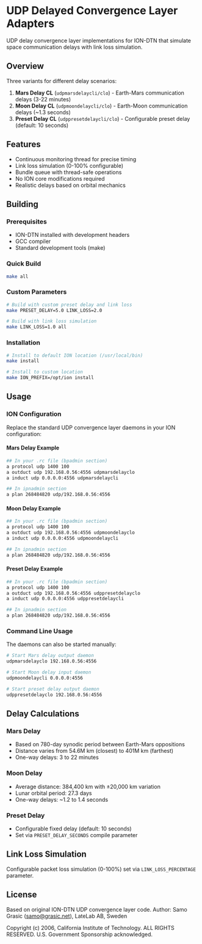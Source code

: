 # UDP Delayed Convergence Layer Adapters

UDP delay convergence layer implementations for ION-DTN that simulate space communication delays with link loss simulation.

## Overview

Three variants for different delay scenarios:

1. **Mars Delay CL** (`udpmarsdelaycli/clo`) - Earth-Mars communication delays (3-22 minutes)
2. **Moon Delay CL** (`udpmoondelaycli/clo`) - Earth-Moon communication delays (~1.3 seconds)  
3. **Preset Delay CL** (`udppresetdelaycli/clo`) - Configurable preset delay (default: 10 seconds)

## Features

- Continuous monitoring thread for precise timing
- Link loss simulation (0-100% configurable)
- Bundle queue with thread-safe operations
- No ION core modifications required
- Realistic delays based on orbital mechanics

## Building

### Prerequisites

- ION-DTN installed with development headers
- GCC compiler
- Standard development tools (make)

### Quick Build

```bash
make all
```

### Custom Parameters

```bash
# Build with custom preset delay and link loss
make PRESET_DELAY=5.0 LINK_LOSS=2.0

# Build with link loss simulation
make LINK_LOSS=1.0 all
```

### Installation

```bash
# Install to default ION location (/usr/local/bin)
make install

# Install to custom location
make ION_PREFIX=/opt/ion install
```

## Usage

### ION Configuration

Replace the standard UDP convergence layer daemons in your ION configuration:

#### Mars Delay Example

```bash
## In your .rc file (bpadmin section)
a protocol udp 1400 100
a outduct udp 192.168.0.56:4556 udpmarsdelayclo
a induct udp 0.0.0.0:4556 udpmarsdelaycli

## In ipnadmin section  
a plan 268484820 udp/192.168.0.56:4556
```

#### Moon Delay Example

```bash
## In your .rc file (bpadmin section)
a protocol udp 1400 100
a outduct udp 192.168.0.56:4556 udpmoondelayclo
a induct udp 0.0.0.0:4556 udpmoondelaycli

## In ipnadmin section
a plan 268484820 udp/192.168.0.56:4556
```

#### Preset Delay Example

```bash
## In your .rc file (bpadmin section)
a protocol udp 1400 100
a outduct udp 192.168.0.56:4556 udppresetdelayclo
a induct udp 0.0.0.0:4556 udppresetdelaycli

## In ipnadmin section
a plan 268484820 udp/192.168.0.56:4556
```

### Command Line Usage

The daemons can also be started manually:

```bash
# Start Mars delay output daemon
udpmarsdelayclo 192.168.0.56:4556

# Start Moon delay input daemon  
udpmoondelaycli 0.0.0.0:4556

# Start preset delay output daemon
udppresetdelayclo 192.168.0.56:4556
```

## Delay Calculations

### Mars Delay
- Based on 780-day synodic period between Earth-Mars oppositions
- Distance varies from 54.6M km (closest) to 401M km (farthest)
- One-way delays: 3 to 22 minutes

### Moon Delay
- Average distance: 384,400 km with ±20,000 km variation
- Lunar orbital period: 27.3 days
- One-way delays: ~1.2 to 1.4 seconds

### Preset Delay
- Configurable fixed delay (default: 10 seconds)
- Set via `PRESET_DELAY_SECONDS` compile parameter

## Link Loss Simulation

Configurable packet loss simulation (0-100%) set via `LINK_LOSS_PERCENTAGE` parameter.

## License

Based on original ION-DTN UDP convergence layer code.
Author: Samo Grasic (samo@grasic.net), LateLab AB, Sweden

Copyright (c) 2006, California Institute of Technology.
ALL RIGHTS RESERVED. U.S. Government Sponsorship acknowledged.